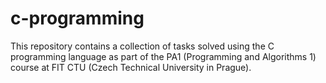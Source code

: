 # c-programming
This repository contains a collection of tasks solved using the C programming language as part of the PA1 (Programming and Algorithms 1) course at FIT CTU (Czech Technical University in Prague).

